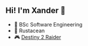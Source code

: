 ## Hi! I'm Xander :wave:

* 🎒 BSc Software Engineering
* 🦀 Rustacean
* 🎮 [Destiny 2 Raider](https://raid.report/pc/4611686018501027247)
